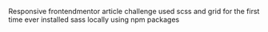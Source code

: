 Responsive frontendmentor article challenge
used scss and grid for the first time ever
installed sass locally using npm packages

